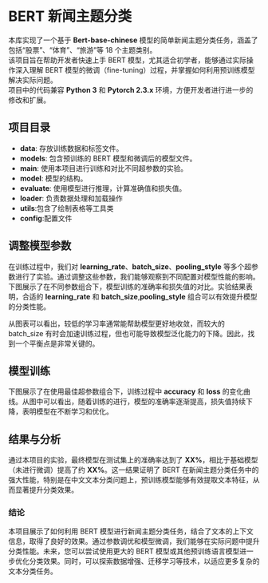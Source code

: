 # BERT 新闻主题分类

本库实现了一个基于 **Bert-base-chinese** 模型的简单新闻主题分类任务，涵盖了包括“股票”、“体育”、“旅游”等 18 个主题类别。  
该项目旨在帮助开发者快速上手 BERT 模型，尤其适合初学者，能够通过实际操作深入理解 BERT 模型的微调（fine-tuning）过程，并掌握如何利用预训练模型解决实际问题。  
项目中的代码兼容 **Python 3** 和 **Pytorch 2.3.x** 环境，方便开发者进行进一步的修改和扩展。

## 项目目录

- **data**: 存放训练数据和标签文件。
- **models**: 包含预训练的 BERT 模型和微调后的模型文件。
- **main**: 使用本项目进行训练和对比不同超参数的实验。
- **model**: 模型的结构。
- **evaluate**: 使用模型进行推理，计算准确值和损失值。
- **loader**: 负责数据处理和加载操作
- **utils**:包含了绘制表格等工具类
- **config**:配置文件

## 调整模型参数

在训练过程中，我们对 **learning_rate**、**batch_size**、**pooling_style** 等多个超参数进行了实验。通过调整这些参数，我们能够观察到不同配置对模型性能的影响。下图展示了在不同参数组合下，模型训练的准确率和损失值的对比。实验结果表明，合适的 **learning_rate** 和 **batch_size**,**pooling_style** 组合可以有效提升模型的分类性能。

从图表可以看出，较低的学习率通常能帮助模型更好地收敛，而较大的 batch_size 有时会加速训练过程，但也可能导致模型泛化能力的下降。因此，找到一个平衡点是非常关键的。

## 模型训练

下图展示了在使用最佳超参数组合下，训练过程中 **accuracy** 和 **loss** 的变化曲线。从图中可以看出，随着训练的进行，模型的准确率逐渐提高，损失值持续下降，表明模型在不断学习和优化。



## 结果与分析

通过本项目的实验，最终模型在测试集上的准确率达到了 **XX%**，相比于基础模型（未进行微调）提高了约 **XX%**。这一结果证明了 BERT 在新闻主题分类任务中的强大性能，特别是在中文文本分类问题上，预训练模型能够有效提取文本特征，从而显著提升分类效果。

### 结论

本项目展示了如何利用 BERT 模型进行新闻主题分类任务，结合了文本的上下文信息，取得了良好的效果。通过参数调优和模型微调，我们能够在实际问题中提升分类性能。未来，您可以尝试使用更大的 BERT 模型或其他预训练语言模型进一步优化分类效果。同时，可以探索数据增强、迁移学习等技术，以适应更多复杂的文本分类任务。

